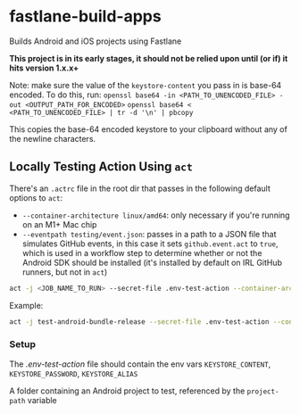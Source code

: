 # fastlane-build-apps

Builds Android and iOS projects using Fastlane

**This project is in its early stages, it should not be relied upon until (or if) it hits version 1.x.x+**

Note: make sure the value of the `keystore-content` you pass in is base-64 encoded.
To do this, run:
`openssl base64 -in <PATH_TO_UNENCODED_FILE> -out <OUTPUT_PATH_FOR_ENCODED>`
`openssl base64 < <PATH_TO_UNENCODED_FILE> | tr -d '\n' | pbcopy`

This copies the base-64 encoded keystore to your clipboard without any of the newline characters.

## Locally Testing Action Using `act`

There's an `.actrc` file in the root dir that passes in the following default options to `act`:

- `--container-architecture linux/amd64`: only necessary if you're running on an M1+ Mac chip
- `--eventpath testing/event.json`: passes in a path to a JSON file that simulates GitHub events, in this case it sets `github.event.act` to `true`, which is used in a workflow step to determine whether or not the Android SDK should be installed (it's installed by default on IRL GitHub runners, but not in `act`)

```bash
act -j <JOB_NAME_TO_RUN> --secret-file .env-test-action --container-architecture linux/amd64
```

Example:

```bash
act -j test-android-bundle-release --secret-file .env-test-action --container-architecture linux/amd64
```

### Setup

The _.env-test-action_ file should contain the env vars `KEYSTORE_CONTENT`, `KEYSTORE_PASSWORD`, `KEYSTORE_ALIAS`

A folder containing an Android project to test, referenced by the `project-path` variable
